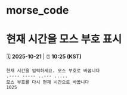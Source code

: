 # morse_code
# 현재 시간을 모스 부호 표시
<!-- MORSE_TIME_START -->
🗓️ **2025-10-21** | ⏰ **10:25 (KST)**

```
현재 시간을 입력하세요. 모스 부호로 바꿉니다
.---- ----- ..--- .....
모스 부호를 다시 현재 시간으로 바꿉니다
1025
```
<!-- MORSE_TIME_END -->
